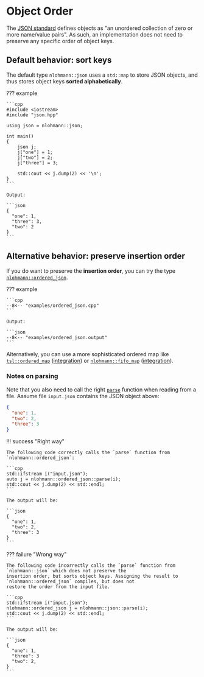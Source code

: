 # Object Order

The [JSON standard](https://tools.ietf.org/html/rfc8259.html) defines objects as "an unordered collection of zero or more name/value pairs". As such, an implementation does not need to preserve any specific order of object keys.

## Default behavior: sort keys

The default type `nlohmann::json` uses a `std::map` to store JSON objects, and thus stores object keys **sorted alphabetically**.

??? example

    ```cpp
    #include <iostream>
    #include "json.hpp"

    using json = nlohmann::json;

    int main()
    {
        json j;
        j["one"] = 1;
        j["two"] = 2;
        j["three"] = 3;

        std::cout << j.dump(2) << '\n';
    }
    ```

    Output:

    ```json
    {
      "one": 1,
      "three": 3,
      "two": 2
    }
    ```

## Alternative behavior: preserve insertion order

If you do want to preserve the **insertion order**, you can try the type [`nlohmann::ordered_json`](https://github.com/nlohmann/json/issues/2179).

??? example

    ```cpp
    --8<-- "examples/ordered_json.cpp"
    ```

    Output:

    ```json
    --8<-- "examples/ordered_json.output"
    ```

Alternatively, you can use a more sophisticated ordered map like [`tsl::ordered_map`](https://github.com/Tessil/ordered-map) ([integration](https://github.com/nlohmann/json/issues/546#issuecomment-304447518)) or [`nlohmann::fifo_map`](https://github.com/nlohmann/fifo_map) ([integration](https://github.com/nlohmann/json/issues/485#issuecomment-333652309)).

### Notes on parsing

Note that you also need to call the right [`parse`](../api/basic_json/parse.md) function when reading from a file.
Assume file `input.json` contains the JSON object above:

```json
{
  "one": 1,
  "two": 2,
  "three": 3
}
```

!!! success "Right way"

    The following code correctly calls the `parse` function from `nlohmann::ordered_json`:

    ```cpp
    std::ifstream i("input.json");
    auto j = nlohmann::ordered_json::parse(i);
    std::cout << j.dump(2) << std::endl;
    ```

    The output will be:

    ```json
    {
      "one": 1,
      "two": 2,
      "three": 3
    }
    ```

??? failure "Wrong way"

    The following code incorrectly calls the `parse` function from `nlohmann::json` which does not preserve the
    insertion order, but sorts object keys. Assigning the result to `nlohmann::ordered_json` compiles, but does not
    restore the order from the input file.

    ```cpp
    std::ifstream i("input.json");
    nlohmann::ordered_json j = nlohmann::json::parse(i);
    std::cout << j.dump(2) << std::endl;
    ```

    The output will be:

    ```json
    {
      "one": 1,
      "three": 3
      "two": 2,
    }
    ```

